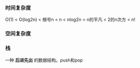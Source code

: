 ### 时间复杂度
O(1) < O(log2n) < 根号n < n < nlog2n < n的平凡 < 2的n次方 < n!

### 空间复杂度


### 栈
一种 **后进先出** 的数据结构。push和pop